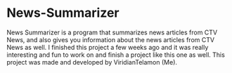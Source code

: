 # News-Summarizer
News Summarizer is a program that summarizes news articles from CTV News, and also gives you information about the news articles from CTV News as well.  I finished this project a few weeks ago and it was really interesting and fun to work on and finish a project like this one as well.  This project was made and developed by ViridianTelamon (Me).
